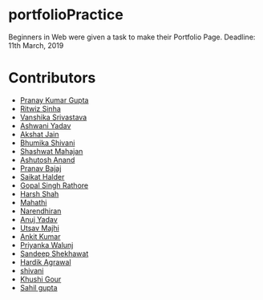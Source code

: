 # portfolioPractice

Beginners in Web were given a task to make their Portfolio Page.
Deadline: 11th March, 2019

# Contributors

<ul>
	<li><a href="https://pranaykgupta.github.io/Portfolio/">Pranay Kumar Gupta</a></li>
  <li><a href="https://ritwizsinha.github.io/portfolio">Ritwiz Sinha</a></li>
  <li><a href="https://vanshikasrivastava16.github.io/portfolio/">Vanshika Srivastava</a></li>
  <li><a href="https://ashwaniydv.github.io/portfolio">Ashwani Yadav</a></li>
<li><a href="https://akshat99.github.io/">Akshat Jain</a></li>
<li><a href="https://bhumikashivani2001.github.io/">Bhumika Shivani</a></li>
<li><a href="https://shashwat211.github.io">Shashwat Mahajan</a></li>
<li><a href="https://ashutosh2711.github.io/">Ashutosh Anand</a></li>
<li><a href="https://prnvbajaj.github.io/index/">Pranav Bajaj</a></li>
<li><a href="https://saikathalder34.github.io/">Saikat Halder</a></li>
<li><a href="https://gopalsingh6932.github.io/">Gopal Singh Rathore</a></li>
<li><a href="https://kaustav112.github.io/portfolio">Harsh Shah</a></li>
<li><a href="https://mahathi2000.github.io/">Mahathi</a></li>
<li><a href="https://narendhiran13.github.io/portfolio">Narendhiran</a></li>
<li><a href="https://anuj-k-yadav.github.io/portfolio">Anuj Yadav</a></li>
<li><a href="https://utsavmajhi.github.io/index">Utsav Majhi</a></li>
<li><a href="https://ankitkr08.github.io/ankitkr09.github.io/">Ankit Kumar</a></li>
<li><a href="https://priyanka2799.github.io/">Priyanka Walunj</a></li>
<li><a href="https://sandeep-shekhawat.github.io/Personal-Repo/">Sandeep Shekhawat</a></li>
<li><a href="https://hardik-agrawal.github.io/hardik.github.io/">Hardik Agrawal</a></li>
<li><a href="https://dixitshivani.github.io/portfolio/">shivani</a></li>
<li><a href="https://khushigour.github.io/">Khushi Gour</a></li>
<li><a href="https://sahilgupta2210.github.io/">Sahil gupta</a></li>
</ul>
